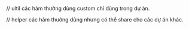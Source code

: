 // ultil các hàm thường dùng custom chỉ dùng trong dự án.

// helper các hàm thường dùng nhưng có thể share cho các dự án khác.